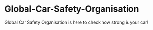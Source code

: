 # Global-Car-Safety-Organisation
Global Car Safety Organisation is here to check how strong is your car!
